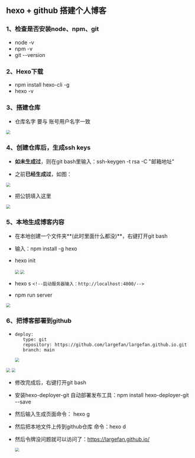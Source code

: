 ## hexo + github 搭建个人博客

### 1、检查是否安装node、npm、git

* node -v
* npm -v
* git --version

### 2、Hexo下载

* npm install hexo-cli -g
* hexo -v

### 3、搭建仓库

* 仓库名字 要与 账号用户名字一致

<img src="https://img-blog.csdnimg.cn/85702601d6cd4ed093b7eef6009c60f7.png" style="zoom:67%;"/>

### 4、创建仓库后，生成ssh keys

* **如未生成过**，则在git bash里输入：ssh-keygen -t rsa -C "邮箱地址"

* 之前**已经生成过**，如图：

<img src="https://img-blog.csdnimg.cn/ff0082f6bba944ac81011df43ac303ec.png" style="zoom:67%;"/>

* 把公钥填入这里

<img src="https://img-blog.csdnimg.cn/94ff923ac6204a1ab24d7215af3ce6cc.png" style="zoom:67%;"/>

### 5、本地生成博客内容

* 在本地创建一个文件夹**(此时里面什么都没)**，右键打开git bash

* 输入：npm install -g hexo   <!--意思是安装hexo-->

* hexo init  <!--初始化后里面出现躯壳 如图-->

  <img src="https://img-blog.csdnimg.cn/a09175981787444cbc16083a6ca365bd.png" style="zoom:67%;"/>

  <img src="https://img-blog.csdnimg.cn/46311117c2ad4b5c8fac4602fdfd71a5.png" style="zoom:67%;"/>

* hexo s `<!--启动服务器输入：http://localhost:4000/-->`

* npm run server <!--启动本地服务器-->

<img src="https://img-blog.csdnimg.cn/68e484438dd64bce80c22933481deb7a.png" style="zoom:67%;"/>

### 6、把博客部署到github

* ```
  deploy:
     type: git
     repository: https://github.com/largefan/largefan.github.io.git
     branch: main
  ```

  <img src="https://img-blog.csdnimg.cn/dcd838b45e374dc3b67781c30c4e59ee.png" style="zoom:67%;"/>

<img src="https://img-blog.csdnimg.cn/930a94ed832d406eb7202a19f9273399.png" style="zoom:67%;"/>

<img src="https://img-blog.csdnimg.cn/7301aa70bc8a439f8ac62d5b023f9e2b.png" style="zoom:67%;"/>

* 修改完成后，右键打开git bash

* 安装hexo-deployer-git 自动部署发布工具：npm install hexo-deployer-git --save

* 然后输入生成页面命令： hexo g

* 然后把本地文件上传到github仓库 命令：hexo d

* 然后令牌没问题就可以访问了：https://largefan.github.io/

  <img src="https://img-blog.csdnimg.cn/3857a5af8a48483388b66305f54aadde.png" style="zoom:67%;"/>